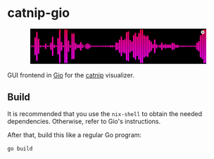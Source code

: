 # catnip-gio

<div align="center">
  <img src=".github/screenshot01.png" width="400" />
</div>

GUI frontend in [Gio](https://gioui.org) for the
[catnip](https://github.com/noriah/catnip) visualizer.

## Build

It is recommended that you use the `nix-shell` to obtain the needed
dependencies. Otherwise, refer to Gio's instructions.

After that, build this like a regular Go program:

```sh
go build
```
